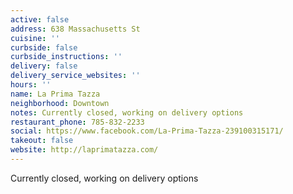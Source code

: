 ```yaml
---
active: false
address: 638 Massachusetts St
cuisine: ''
curbside: false
curbside_instructions: ''
delivery: false
delivery_service_websites: ''
hours: ''
name: La Prima Tazza
neighborhood: Downtown
notes: Currently closed, working on delivery options
restaurant_phone: 785-832-2233
social: https://www.facebook.com/La-Prima-Tazza-239100315171/
takeout: false
website: http://laprimatazza.com/
---
```


Currently closed, working on delivery options